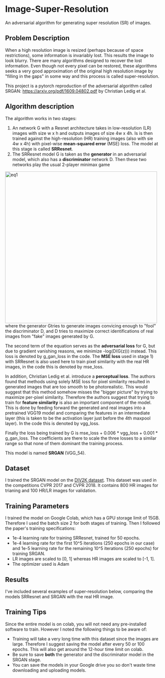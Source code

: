 # Image-Super-Resolution
An adversarial algorithm for generating super resolution (SR) of images.

## Problem Description
When a high resolution image is resized (perhaps because of space restrictions), some information is invariably lost. This results the image to look blurry. There are many algorithms designed to recover the lost information. Even though not every pixel can be restored, these algorithms seeks a very good approximation of the original high resolution image by "filling in the gaps" in some way and this process is called super-resolution.

This project is a pytorch reproduction of the adversarial algorithm called SRGAN: https://arxiv.org/pdf/1609.04802.pdf by Christian Ledig et al.

## Algorithm description
The algorithm works in two stages:

1) An network G with a Resnet architecture takes in low-resolution (LR) images with size w x h and outputs images of size 4w x 4h. Is is then trained against the high-resolution (HR) training images (also with sie 4w x 4h) with pixel-wise **mean-squared error** (MSE) loss. The model at this stage is called **SRResnet**.
2) The SRResnet model G is taken as the **generator** in an adversarial model, which also has a **discriminator** network D. Then these two networks play the usual 2-player minimax game 
<img width="493" alt="eq1" src="https://user-images.githubusercontent.com/24876548/134604418-721ca78f-6c68-4972-9f35-f131a5762a0e.png">
where the generator Gtries to generate images convicing enough to "fool" the discriminator D, and D tries to maximize correct identifications of real images from "fake" images generated by G. 

The second term of the equation serves as the **adversarial loss** for G, but due to gradient vanishing reasons, we minimize -log(D(G(z))) instead. This loss is denoted by g_gan_loss in the code. The **MSE loss** used in stage 1) with SRResnet is also used here to train pixel similarity with the real HR images, in the code this is denoted by mse_loss.

In addition, Christian Ledig et al. introduce a **perceptual loss**. The authors found that methods using solely MSE loss for pixel similarity resulted in generated images that are too smooth to be photorealistic. This would suggest that this method somehow misses the "bigger picture" by trying to maximize per-pixel similarity. Therefore the authors suggest that trying to train for **feature similarity** is also an important component of the model. This is done by feeding forward the generated and real images into a pretrained VGG19 model and comparing the features in an intermediate layer (this is taken to be the activation layer just before the 4th maxpool layer). In the code this is denoted by vgg_loss.

Finally the loss being trained by G is mse_loss + 0.006 * vgg_loss + 0.001 * g_gan_loss. The coefficients are there to scale the three losses to a similar range so that none of them dominant the training process. 

This model is named **SRGAN** (VGG_54).

## Dataset
I trained the SRGAN model on the [DIV2K dataset](https://data.vision.ee.ethz.ch/cvl/DIV2K/). This dataset was used in the competitions CVPR 2017 and CVPR 2018. It contains 800 HR images for trianing and 100 HR/LR images for validation. 

## Training Parameters
I trained the model on Google Colab, which has a GPU storage limit of 15GB. Therefore I used the batch size 2 for both stages of training. Then I followed the paper's training specifications:
* 1e-4 learning rate for training SRResnet, trained for 50 epochs.
* 1e-4 learning rate for the first 10^5 iterations (250 epochs in our case) and 1e-5 learning rate for the remaining 10^5 iterations (250 epochs) for training SRGAN.
* LR images are scaled to [0, 1] whereas HR images are scaled to [-1, 1]. 
* The optimizer used is Adam

## Results
I've included several examples of super-resolution below, comparing the models SRResnet and SRGAN with the real HR image.

## Training Tips
Since the entire model is on colab, you will not need any pre-installed software to train. However I noted the following things to be aware of:
* Training will take a very long time with this dataset since the images are large. Therefore I suggest saving the model after every 50 or 100 epochs. This will also get around the 12-hour time limit on colab.
* Be sure to save **both** the generator and the discriminator model in the SRGAN stage.
* You can save the models in your Google drive you so don't waste time downloading and uploading models.
